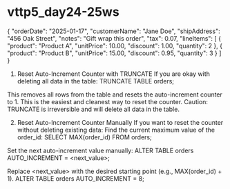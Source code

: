 # vttp5_day24-25ws
{
    "orderDate": "2025-01-17",
    "customerName": "Jane Doe",
    "shipAddress": "456 Oak Street",
    "notes": "Gift wrap this order",
    "tax": 0.07,
    "lineItems": [
        {
            "product": "Product A",
            "unitPrice": 10.00,
            "discount": 1.00,
            "quantity": 2
        },
        {
            "product": "Product B",
            "unitPrice": 15.00,
            "discount": 0.95,
            "quantity": 3
        }
    ]
}

1. Reset Auto-Increment Counter with TRUNCATE
If you are okay with deleting all data in the table:
TRUNCATE TABLE orders;

This removes all rows from the table and resets the auto-increment counter to 1.
This is the easiest and cleanest way to reset the counter.
Caution: TRUNCATE is irreversible and will delete all data in the table.

2. Reset Auto-Increment Counter Manually
If you want to reset the counter without deleting existing data:
Find the current maximum value of the order_id:
SELECT MAX(order_id) FROM orders;

Set the next auto-increment value manually:
ALTER TABLE orders AUTO_INCREMENT = <next_value>;

Replace <next_value> with the desired starting point (e.g., MAX(order_id) + 1).
ALTER TABLE orders AUTO_INCREMENT = 8;
